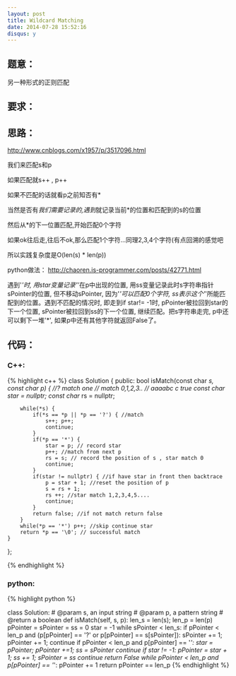 ```yaml
---
layout: post
title: Wildcard Matching
date: 2014-07-28 15:52:16
disqus: y
---
```


## 题意：
另一种形式的正则匹配

## 要求：


## 思路：
http://www.cnblogs.com/x1957/p/3517096.html

我们来匹配s和p

如果匹配就s++ , p++

如果不匹配的话就看p之前知否有*

当然是否有*我们需要记录的,遇到*就记录当前*的位置和匹配到的s的位置

然后从*的下一位置匹配,开始匹配0个字符

如果ok往后走,往后不ok,那么匹配1个字符...同理2,3,4个字符(有点回溯的感觉吧

所以实践复杂度是O(len(s) * len(p))


python做法：
http://chaoren.is-programmer.com/posts/42771.html

遇到'*'时, 用star变量记录'*'在p中出现的位置, 用ss变量记录此时s字符串指针sPointer的位置, 但不移动sPointer, 因为'*'可以匹配0个字符, ss表示这个'*'所能匹配到的位置。遇到不匹配的情况时, 即走到if star!= -1时, pPointer被拉回到star的下一个位置, sPointer被拉回到ss的下一个位置, 继续匹配。把s字符串走完, p中还可以剩下一堆'*', 如果p中还有其他字符就返回False了。
## 代码：

### C++:

{% highlight c++ %}
class Solution {
public:
    bool isMatch(const char *s, const char *p) {
        //? match one
        //* match 0,1,2,3..
        // aaaabc *c true
        const char* star = nullptr;
        const char* rs = nullptr;
        
        while(*s) {
            if(*s == *p || *p == '?') { //match
                s++; p++;
                continue;
            }
            if(*p == '*') { 
                star = p; // record star
                p++; //match from next p
                rs = s; // record the position of s , star match 0
                continue;
            } 
            if(star != nullptr) { //if have star in front then backtrace
                p = star + 1; //reset the position of p 
                s = rs + 1; 
                rs ++; //star match 1,2,3,4,5....
                continue;
            }
            return false; //if not match return false
        }
        while(*p == '*') p++; //skip continue star
        return *p == '\0'; // successful match
    }
};


 {% endhighlight %}
### python:

{% highlight python %}

class Solution:
    # @param s, an input string
    # @param p, a pattern string
    # @return a boolean
    def isMatch(self, s, p):
        len_s = len(s); len_p = len(p)
        pPointer = sPointer = ss = 0
        star = -1
        while sPointer < len_s:
            if pPointer < len_p and (p[pPointer] == '?' or p[pPointer] == s[sPointer]):
                sPointer += 1; pPointer += 1;
                continue
            if pPointer < len_p and p[pPointer] == '*':
                star = pPointer; pPointer +=1; ss = sPointer
                continue
            if star != -1:
                pPointer = star + 1; ss += 1; sPointer = ss
                continue
            return False
        while pPointer < len_p and p[pPointer] == '*':
            pPointer += 1
        return pPointer == len_p
 {% endhighlight %}
